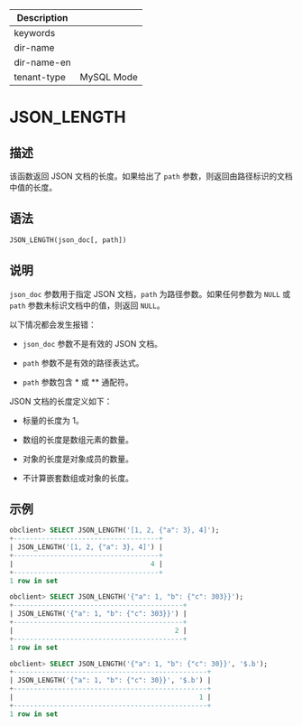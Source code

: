 | Description   |                 |
|---------------|-----------------|
| keywords      |                 |
| dir-name      |                 |
| dir-name-en   |                 |
| tenant-type   | MySQL Mode      |

# JSON_LENGTH

## 描述

该函数返回 JSON 文档的长度。如果给出了 `path` 参数，则返回由路径标识的文档中值的长度。

## 语法

```sql
JSON_LENGTH(json_doc[, path])
```

## 说明

`json_doc` 参数用于指定 JSON 文档，`path` 为路径参数。如果任何参数为 `NULL` 或 `path` 参数未标识文档中的值，则返回 `NULL`。

以下情况都会发生报错：

* `json_doc` 参数不是有效的 JSON 文档。

* `path` 参数不是有效的路径表达式。

* `path` 参数包含 \* 或 \*\* 通配符。

JSON 文档的长度定义如下：

* 标量的长度为 1。

* 数组的长度是数组元素的数量。

* 对象的长度是对象成员的数量。

* 不计算嵌套数组或对象的长度。

## 示例

```sql
obclient> SELECT JSON_LENGTH('[1, 2, {"a": 3}, 4]');
+------------------------------------+
| JSON_LENGTH('[1, 2, {"a": 3}, 4]') |
+------------------------------------+
|                                  4 |
+------------------------------------+
1 row in set

obclient> SELECT JSON_LENGTH('{"a": 1, "b": {"c": 303}}');
+------------------------------------------+
| JSON_LENGTH('{"a": 1, "b": {"c": 303}}') |
+------------------------------------------+
|                                        2 |
+------------------------------------------+
1 row in set

obclient> SELECT JSON_LENGTH('{"a": 1, "b": {"c": 30}}', '$.b');
+------------------------------------------------+
| JSON_LENGTH('{"a": 1, "b": {"c": 30}}', '$.b') |
+------------------------------------------------+
|                                              1 |
+------------------------------------------------+
1 row in set
```
